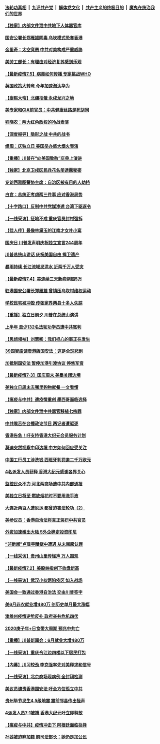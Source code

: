 

####  [法轮功真相](../../../../basic/blob/master/README.md?t=07061002) &nbsp;|&nbsp; [九评共产党](../../../../9ping.md/blob/master/README.md?t=07061002) &nbsp;|&nbsp; [解体党文化](../../../../jtdwh.md/blob/master/README.md?t=07061002)  &nbsp;|&nbsp; [共产主义的终极目的](../../../../gczydzjmd.md/blob/master/README.md?t=07061002) &nbsp;|&nbsp; [魔鬼在统治我们的世界](../../../../mgztzwmdsj.md/blob/master/README.md?t=07061002) 

#### [【独家】内部文件泄中共地下人体器官库](../pages/nf4514/n12223286.md?t=07061002) 

#### [国安公署长郑雁雄阴毒 乌坎模式恐套香港](../pages/nf4514/n12234848.md?t=07061002) 

#### [金里奇：太空竞赛 中共对美构成严重威胁](../pages/nf4514/n12234710.md?t=07061002) 

#### [美劳工部长：有理由对经济复苏感到乐观](../pages/nf4514/n12234411.md?t=07061002) 

#### [【最新疫情7.5】病毒如何传播 专家挑战WHO](../pages/nf4514/n12229032.md?t=07061002) 

#### [英国政策大转弯 今年加速淘汰华为](../pages/nf4514/n12234119.md?t=07061002) 

#### [【康熙大帝】北疆拒俄 永戍龙兴之地](../pages/nf4514/n12138633.md?t=07061002) 

#### [美专家和CIA前官员：中共健康丝路是死胡同](../pages/nf4514/n12217750.md?t=07061002) 

#### [程晓农：两大红色政权的冷战表演](../pages/nf4514/n12233855.md?t=07061002) 

#### [【深度报导】隐形之战 中共的战书](../pages/nf4514/n12200980.md?t=07061002) 

#### [组图：庆独立日 美国举办盛大烟火表演](../pages/nf4514/n12233243.md?t=07061002) 

#### [【重播】川普在“向美国致敬”庆典上演讲](../pages/nf4514/n12232497.md?t=07061002) 

#### [【独家】北京卫戍区民兵花名册透露秘密](../pages/nf4514/n12165121.md?t=07061002) 

#### [专访西雅图警协主席：自治区被有目的人劫持](../pages/nf4514/n12232937.md?t=07061002) 

#### [白宫：总统正考虑两三件事 应对香港局势](../pages/nf4514/n12232772.md?t=07061002) 

#### [【十字路口】反制中共党媒渗透 台湾下驱逐令](../pages/nf4514/n12231666.md?t=07061002) 

#### [【一线采访】征地不成 重庆官员封村强拆](../pages/nf4514/n12232323.md?t=07061002) 

#### [【佳人传】最像林黛玉的江南才女叶小鸾](../pages/nf4514/n12220541.md?t=07061002) 

#### [国庆日 川普发声明庆祝独立宣言244周年](../pages/nf4514/n12232602.md?t=07061002) 

#### [川普总统山讲话 庆祝美国自由 捍卫遗产](../pages/nf4514/n12232405.md?t=07061002) 

#### [暴雨持续 长江流域发洪水 近两千万人受灾](../pages/nf4514/n12231677.md?t=07061002) 

#### [【最新疫情7.4】美连续三天新病例超5万](../pages/nf4514/n12231687.md?t=07061002) 

#### [驻港国安公署长郑雁雄 曾镇压乌坎村维权运动](../pages/nf4514/n12231125.md?t=07061002) 

#### [学校民宅被冲毁 传张家界两县十多人失踪](../pages/nf4514/n12231983.md?t=07061002) 

#### [【重播】独立日前夕 川普在总统山演讲](../pages/nf4514/n12230343.md?t=07061002) 

#### [上半年 至少132名法轮功学员遭中共冤判](../pages/nf4514/n12229828.md?t=07061002) 

#### [【思想领袖】刘慧卿：我们担心的事正在发生](../pages/nf4514/n12168811.md?t=07061002) 

#### [39国智库谴责港版国安法：这是全球悲剧](../pages/nf4514/n12231267.md?t=07061002) 

#### [加抵制国安法 暂停加港引渡协议 停售军资](../pages/nf4514/n12231196.md?t=07061002) 

#### [【最新疫情7·3】国庆周末 美墨关闭边境](../pages/nf4514/n12229080.md?t=07061002) 

#### [美独立日周末去哪里购物就餐 一文看懂](../pages/nf4514/n12230982.md?t=07061002) 

#### [【瘟疫与中共】遭疫情重创 墨西哥面临选择](../pages/nf4514/n12229138.md?t=07061002) 

#### [【独家】内部文件泄中共器官移植七宗罪](../pages/nf4514/n12190627.md?t=07061002) 

#### [中共喉舌在台播政论节目 两记者遭驱逐](../pages/nf4514/n12229817.md?t=07061002) 

#### [香港告急！吁支持香港大纪元会员服务计划](../pages/nf4514/n12230246.md?t=07061002) 

#### [莫迪突然视察中印边境 中方如何回应受关注](../pages/nf4514/n12230232.md?t=07061002) 

#### [中国工行员工涉洗钱 西班牙判罚逾二千万欧元](../pages/nf4514/n12229905.md?t=07061002) 

#### [4名派发人员获释 香港大纪元感谢各界关心](../pages/nf4514/n12229429.md?t=07061002) 

#### [监控民众不力 河北两商场遭中共内部通报](../pages/nf4514/n12226681.md?t=07061002) 

#### [美独立日将至 燃放烟花时不要用洗手液](../pages/nf4514/n12228400.md?t=07061002) 

#### [大连近两百人遭厄运 都曾迫害法轮功（2）](../pages/nf4514/n12204461.md?t=07061002) 

#### [美参议员：香港自治法将真正惩罚中共官员](../pages/nf4514/n12228696.md?t=07061002) 

#### [外资加速撤出大陆 5外企确定投资印尼](../pages/nf4514/n12228682.md?t=07061002) 

#### [“非新闻”卢昱宇曝狱中遭遇 从未屈服认罪](../pages/nf4514/n12227813.md?t=07061002) 

#### [【一线采访】贵州山里传怪声 万人围观](../pages/nf4514/n12228322.md?t=07061002) 

#### [【最新疫情7.2】美股纳指创下收盘新高](../pages/nf4514/n12225896.md?t=07061002) 

#### [【一线采访】武汉小伙两陷疫区 如入战场](../pages/nf4514/n12228035.md?t=07061002) 

#### [美国会一致通过香港自治法 交由川普签字](../pages/nf4514/n12228230.md?t=07061002) 

#### [美6月非农就业增480万 创历史单月最大涨幅](../pages/nf4514/n12227911.md?t=07061002) 

#### [澳维州疫情逆势反扑 政府亲共危机四伏](../pages/nf4514/n12227499.md?t=07061002) 

#### [2020庚子年+日食带大周期  预兆中共亡](../pages/nf4514/n12180144.md?t=07061002) 

#### [【重播】川普新闻会：6月就业大增480万](../pages/nf4514/n12227778.md?t=07061002) 

#### [【一线采访】重庆令江边四楼以下居民打包](../pages/nf4514/n12227626.md?t=07061002) 

#### [【内幕】川习较劲 李克强率先对美释求和信号](../pages/nf4514/n12225939.md?t=07061002) 

#### [【一线采访】北京商场现病例 全封闭检测](../pages/nf4514/n12226852.md?t=07061002) 

#### [美议员谴责香港国安法 吁全方位孤立中共](../pages/nf4514/n12227173.md?t=07061002) 

#### [贵州毕节发生4.5级地震 震前邻县传出怪声](../pages/nf4514/n12226452.md?t=07061002) 

#### [4派发人员7·1被捕 香港大纪元吁立即释放](../pages/nf4514/n12226695.md?t=07061002) 

#### [【瘟疫与中共】疫情冲击下 阿根廷面临抉择](../pages/nf4514/n12226223.md?t=07061002) 

#### [孙茜被迫弃加籍 前司法部长：她仍是加公民](../pages/nf4514/n12225823.md?t=07061002) 


